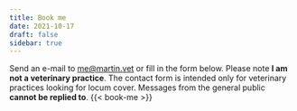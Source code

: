 ```yaml
---
title: Book me
date: 2021-10-17
draft: false
sidebar: true
---
```

Send an e-mail to me@martin.vet or fill in the form below. Please note **I am not a veterinary practice**. The contact form is intended only for veterinary practices looking for locum cover. Messages from the general public **cannot be replied to**.
{{< book-me >}}
